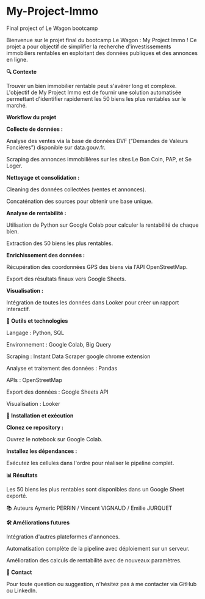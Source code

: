 # My-Project-Immo
Final project of Le Wagon bootcamp

Bienvenue sur le projet final du bootcamp Le Wagon : My Project Immo ! Ce projet a pour objectif de simplifier la recherche d'investissements immobiliers rentables en exploitant des données publiques et des annonces en ligne.


**🔍 Contexte**

Trouver un bien immobilier rentable peut s'avérer long et complexe. L'objectif de My Project Immo est de fournir une solution automatisée permettant d'identifier rapidement les 50 biens les plus rentables sur le marché.


**Workflow du projet**

**Collecte de données :**

Analyse des ventes via la base de données DVF (“Demandes de Valeurs Foncières”) disponible sur data.gouv.fr.

Scraping des annonces immobilières sur les sites Le Bon Coin, PAP, et Se Loger.

**Nettoyage et consolidation :**

Cleaning des données collectées (ventes et annonces).

Concaténation des sources pour obtenir une base unique.

**Analyse de rentabilité :**

Utilisation de Python sur Google Colab pour calculer la rentabilité de chaque bien.

Extraction des 50 biens les plus rentables.

**Enrichissement des données :**

Récupération des coordonnées GPS des biens via l'API OpenStreetMap.

Export des résultats finaux vers Google Sheets.

**Visualisation :**

Intégration de toutes les données dans Looker pour créer un rapport interactif.



**🔧 Outils et technologies**

Langage : Python, SQL

Environnement : Google Colab, Big Query

Scraping : Instant Data Scraper google chrome extension

Analyse et traitement des données : Pandas

APIs : OpenStreetMap

Export des données : Google Sheets API

Visualisation : Looker



**💼 Installation et exécution**

**Clonez ce repository :**

Ouvrez le notebook sur Google Colab.

**Installez les dépendances :**

Exécutez les cellules dans l'ordre pour réaliser le pipeline complet.


**📊 Résultats**

Les 50 biens les plus rentables sont disponibles dans un Google Sheet exporté.


📚 Auteurs
Aymeric PERRIN / Vincent VIGNAUD / Emilie JURQUET


**🛠 Améliorations futures**

Intégration d'autres plateformes d'annonces.

Automatisation complète de la pipeline avec déploiement sur un serveur.

Amélioration des calculs de rentabilité avec de nouveaux paramètres.


**💌 Contact**

Pour toute question ou suggestion, n'hésitez pas à me contacter via GitHub ou LinkedIn.

